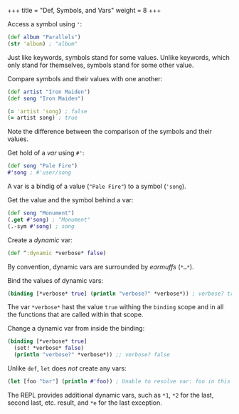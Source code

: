 +++
title = "Def, Symbols, and Vars"
weight = 8
+++

Access a symbol using `'`:

```clojure
(def album "Parallels")
(str 'album) ; "album"
```

Just like keywords, symbols stand for some values. Unlike keywords, which only
stand for themselves, symbols stand for some other value.

Compare symbols and their values with one another:

```clojure
(def artist "Iron Maiden")
(def song "Iron Maiden")

(= 'artist 'song) ; false
(= artist song) ; true
```

Note the difference between the comparison of the symbols and their values.

Get hold of a _var_ using `#'`:

```clojure
(def song "Pale Fire")
#'song ; #'user/song
```

A var is a bindig of a value (`"Pale Fire"`) to a symbol (`'song`).

Get the value and the symbol behind a var:

```clojure
(def song "Monument")
(.get #'song) ; "Monument"
(.-sym #'song) ; song
```

Create a _dynamic_ var:

```clojure
(def ^:dynamic *verbose* false)
```

By convention, dynamic vars are surrounded by _earmuffs_ (`*…*`).

Bind the values of dynamic vars:

```clojure
(binding [*verbose* true] (println "verbose?" *verbose*)) ; verbose? true
```

The var `*verbose*` hast the value `true` withing the `binding` scope and in all
the functions that are called within that scope.

Change a dynamic var from inside the binding:

```clojure
(binding [*verbose* true]
  (set! *verbose* false)
  (println "verbose?" *verbose*)) ;; verbose? false
```

Unlike `def`, `let` does _not_ create any vars:

```clojure
(let [foo "bar"] (println #'foo)) ; Unable to resolve var: foo in this context
```

The REPL provides additional dynamic vars, such as `*1`, `*2` for the last,
second last, etc. result, and `*e` for the last exception.
